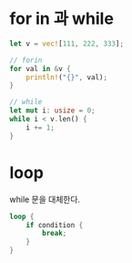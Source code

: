 # for in 과 while

```rust
let v = vec![111, 222, 333];

// forin
for val in &v {
    println!("{}", val);
}

// while
let mut i: usize = 0;
while i < v.len() {
    i += 1;
}
```

# loop 

while 문을 대체한다.
```rust
loop {
    if condition {
        break;
    }
}
```